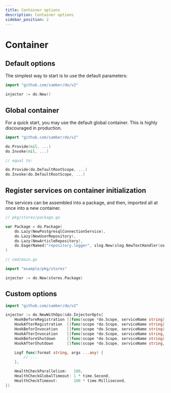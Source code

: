 ```yaml
---
title: Container options
description: Container options
sidebar_position: 2
---
```


# Container

## Default options

The simplest way to start is to use the default parameters:

```go
import "github.com/samber/do/v2"

injector := do.New()
```

## Global container

For a quick start, you may use the default global container. This is highly discouraged in production.

```go
import "github.com/samber/do/v2"

do.Provide(nil, ...)
do.Invoke(nil, ...)

// equal to:

do.Provide(do.DefaultRootScope, ...)
do.Invoke(do.DefaultRootScope, ...)
```

## Register services on container initialization

The services can be assembled into a package, and then, imported all at once into a new container.

```go
// pkg/stores/package.go

var Package = do.Package(
    do.Lazy(NewPostgresqlConnectionService),
    do.Lazy(NewUserRepository),
    do.Lazy(NewArticleRepository),
    do.EagerNamed("repository.logger", slog.New(slog.NewTextHandler(os.Stdout, nil))),
)
```

```go
// cmd/main.go

import "example/pkg/stores"

injector := do.New(stores.Package)
```

## Custom options

```go
import "github.com/samber/do/v2"

injector := do.NewWithOps(&do.InjectorOpts{
    HookBeforeRegistration []func(scope *do.Scope, serviceName string),
    HookAfterRegistration  []func(scope *do.Scope, serviceName string),
    HookBeforInvocation    []func(scope *do.Scope, serviceName string),
    HookAfterInvocation    []func(scope *do.Scope, serviceName string, err error),
    HookBeforeShutdown     []func(scope *do.Scope, serviceName string),
    HookAfterShutdown      []func(scope *do.Scope, serviceName string, err error),

    Logf func(format string, args ...any) {
        // ...
    },

    HealthCheckParallelism:   100,
    HealthCheckGlobalTimeout: 1 * time.Second,
    HealthCheckTimeout:       100 * time.Millisecond,
})
```
